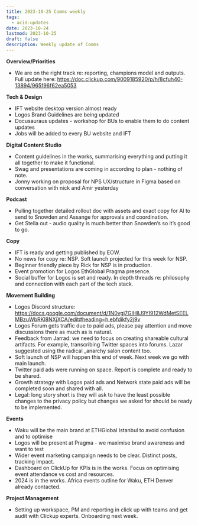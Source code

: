 ```yaml
---
title: 2023-10-25 Comms weekly
tags:
  - acid-updates
date: 2023-10-24
lastmod: 2023-10-25
draft: false
description: Weekly update of Comms
---
```


**Overview/Priorities**

- We are on the right track re: reporting, champions model and outputs. Full update here: https://doc.clickup.com/9009185920/p/h/8cfuh40-13894/965f96f62ea5053

**Tech & Design**

- IFT website desktop version almost ready
- Logos Brand Guidelines are being updated
- Docusauraus updates - workshop for BUs to enable them to do content updates
- Jobs will be added to every BU website and IFT

**Digital Content Studio**

- Content guidelines in the works, summarising everything and putting it all together to make it functional.
- Swag and presentations are coming in according to plan - nothing of note.
- Jonny working on proposal for NPS UX/structure in Figma based on conversation with nick and Amir yesterday

**Podcast**

- Pulling together detailed rollout doc with assets and exact copy for Al to send to Snowden and Assange for approvals and coordination.
- Get Stella out - audio quality is much better than Snowden’s so it’s good to go.

 **Copy**

- IFT is ready and getting published by EOW.
- No news for copy re: NSP. Soft launch projected for this week for NSP.
- Beginner friendly piece by Rick for NSP is in production.
- Event promotion for Logos EthGlobal Pragma presence.
- Social buffer for Logos is set and ready. In depth threads re: philosophy and connection with each part of the tech stack.

**Movement Building**

- Logos Discord structure: https://docs.google.com/document/d/1N0vgj7GIHllJ9YI912WdMetSEELMBzuWbRKl8NXjXCA/edit#heading=h.ebfdikfy2j9v
- Logos Forum gets traffic due to paid ads, please pay attention and move discussions there as much as is natural.
- Feedback from Jarrad: we need to focus on creating shareable cultural artifacts. For example, transcribing Twitter spaces into forums. Lazar suggested using the radical _anarchy salon content too.
- Soft launch of NSP will happen this end of week. Next week we go with main launch.
- Twitter paid ads were running on space. Report is complete and ready to be shared.
- Growth strategy with Logos paid ads and Network state paid ads will be completed soon and shared with all.
- Legal: long story short is they will ask to have the least possible changes to the privacy policy but changes we asked for should be ready to be implemented.

**Events**

- Waku will be the main brand at ETHGlobal Istanbul to avoid confusion and to optimise
- Logos will be present at Pragma - we maximise brand awareness and want to test
- Wider event marketing campaign needs to be clear. Distinct posts, tracking impact.
- Dashboard on ClickUp for KPIs is in the works. Focus on optimising event attendance vs cost and resources.
- 2024 is in the works. Africa events outline for Waku, ETH Denver already contacted.

**Project Management**

- Setting up workspace, PM and reporting in click up with teams and get audit with Clickup experts. Onboarding next week.